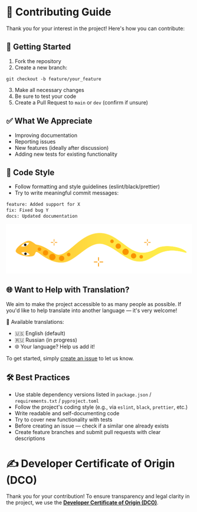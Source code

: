 # 🤝 Contributing Guide

Thank you for your interest in the project! Here's how you can contribute:

## 🚀 Getting Started

1. Fork the repository
2. Create a new branch:
```
git checkout -b feature/your_feature
```
3. Make all necessary changes
4. Be sure to test your code
5. Create a Pull Request to `main` or `dev` (confirm if unsure)

## ✅ What We Appreciate

- Improving documentation
- Reporting issues
- New features (ideally after discussion)
- Adding new tests for existing functionality

## 🧹 Code Style

- Follow formatting and style guidelines (eslint/black/prettier)
- Try to write meaningful commit messages:
```
feature: Added support for X
fix: Fixed bug Y
docs: Updated documentation
```

![image](../assets/pic_left.svg)

## 🌐 Want to Help with Translation?

We aim to make the project accessible to as many people as possible. If you'd like to help translate into another language — it's very welcome!

📄 Available translations:
- 🇺🇸 English (default)
- 🇷🇺 Russian (in progress)
- 🌐 Your language? Help us add it!

To get started, simply [create an issue](https://github.com/Reversenant/ptnad-client-test/issues) to let us know.

## 🛠 Best Practices

- Use stable dependency versions listed in `package.json` / `requirements.txt` / `pyproject.toml`
- Follow the project's coding style (e.g., via `eslint`, `black`, `prettier`, etc.)
- Write readable and self-documenting code
- Try to cover new functionality with tests
- Before creating an issue — check if a similar one already exists
- Create feature branches and submit pull requests with clear descriptions

# ✍️ Developer Certificate of Origin (DCO)

Thank you for your contribution! To ensure transparency and legal clarity in the project, we use the [**Developer Certificate of Origin (DCO)**](DCO.md).